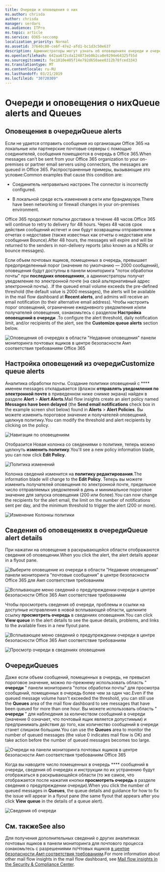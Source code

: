 ```yaml
---
title: Очереди и оповещения о них
ms.author: chrisda
author: chrisda
manager: serdars
ms.audience: ITPro
ms.topic: article
ms.service: O365-seccomp
localization_priority: Normal
ms.assetid: 37640c80-ce6f-47e2-afd1-bc1d3c50e637
description: Администраторы могут узнать об оповещениях очереди и очередях в панели мониторинга "почтовые потоки" в центре безопасности Office 365 Security _Амп_.
ms.openlocfilehash: 642aa672cda124873eb0b2ca8e9294e64325f55d
ms.sourcegitcommit: fec1010e405f14e792d650aee0312b78fced3343
ms.translationtype: MT
ms.contentlocale: ru-RU
ms.lasthandoff: 03/21/2019
ms.locfileid: "30720309"
---
```

# <a name="queue-alerts-and-queues"></a><span data-ttu-id="6190c-103">Очереди и оповещения о них</span><span class="sxs-lookup"><span data-stu-id="6190c-103">Queue alerts and Queues</span></span>

## <a name="queue-alerts"></a><span data-ttu-id="6190c-104">Оповещения в очереди</span><span class="sxs-lookup"><span data-stu-id="6190c-104">Queue alerts</span></span>

<span data-ttu-id="6190c-105">Если не удается отправить сообщения из организации Office 365 на локальные или партнерские почтовые серверы с помощью соединителей, сообщения помещаются в очередь в Office 365.</span><span class="sxs-lookup"><span data-stu-id="6190c-105">When messages can't be sent from your Office 365 organization to your on-premises or partner email servers using connectors, the messages are queued in Office 365.</span></span> <span data-ttu-id="6190c-106">Распространенные примеры, вызывающие это условие:</span><span class="sxs-lookup"><span data-stu-id="6190c-106">Common examples that cause this condition are:</span></span>

- <span data-ttu-id="6190c-107">Соединитель неправильно настроен.</span><span class="sxs-lookup"><span data-stu-id="6190c-107">The connector is incorrectly configured.</span></span>

- <span data-ttu-id="6190c-108">В локальной среде есть изменения в сети или брандмауэре.</span><span class="sxs-lookup"><span data-stu-id="6190c-108">There have been networking or firewall changes in your on-premises environment.</span></span>

<span data-ttu-id="6190c-109">Office 365 продолжит попытки доставки в течение 48 часов.</span><span class="sxs-lookup"><span data-stu-id="6190c-109">Office 365 will continue to retry to delivery for 48 hours.</span></span> <span data-ttu-id="6190c-110">Через 48 часов срок действия сообщений истечет и они будут возвращены отправителям в отчетах о недоставке (также известных как отчеты о недоставке или сообщения Bounce).</span><span class="sxs-lookup"><span data-stu-id="6190c-110">After 48 hours, the messages will expire and will be returned to the senders in non-delivery reports (also known as a NDRs or bounce messages).</span></span>

<span data-ttu-id="6190c-111">Если объем почтовых ящиков, помещенных в очередь, превышает предопределенный порог (значение по умолчанию — 2000 сообщений), оповещения будут доступны в панели мониторинга "поток обработки почты" при **последних оповещениях**, а администраторы получат уведомление по электронной почте (на свой альтернативный адрес электронной почты). .</span><span class="sxs-lookup"><span data-stu-id="6190c-111">If the queued email volume exceeds the pre-defined threshold (the default value is 2000 messages), the alerts will be available in the mail flow dashboard at **Recent alerts**, and admins will receive an email notification (to their alternative email address).</span></span> <span data-ttu-id="6190c-112">Чтобы настроить порог оповещений, ограничение ежедневного уведомления и/или получателей оповещения, ознакомьтесь с разделом **Настройка оповещений в очереди** .</span><span class="sxs-lookup"><span data-stu-id="6190c-112">To configure the alert threshold, daily notification limit, and/or recipients of the alert, see the **Customize queue alerts** section below.</span></span>

![Оповещения об очередях в области "Недавние оповещения" панели мониторинга почтовых ящиков в центре безопасности _Амп_ соответствия требованиям Office 365](media/5fc4a51c-6118-4270-960b-c6b176ef94ae.png)

## <a name="customize-queue-alerts"></a><span data-ttu-id="6190c-114">Настройка оповещений из очереди</span><span class="sxs-lookup"><span data-stu-id="6190c-114">Customize queue alerts</span></span>

<span data-ttu-id="6190c-115">Аналитика обработки почты. Создание политики оповещений с \*\*\*\* именем messages откладывается (флажок **отправлять уведомления по электронной почте** в приведенном ниже снимке экрана) найден в разделе **Alert** \> **Alert Alerts**.</span><span class="sxs-lookup"><span data-stu-id="6190c-115">Mail flow insights create an alert policy named **Messages have been delayed** (the **Send email notifications** check box in the example screen shot below) found in **Alerts** \> **Alert Policies**.</span></span> <span data-ttu-id="6190c-116">Вы можете изменить пороговое значение и получателей оповещений, щелкнув политику.</span><span class="sxs-lookup"><span data-stu-id="6190c-116">You can modify the threshold and alert recipients by clicking on the policy.</span></span>

![Навигация по оповещениям](media/efb95976-9e0b-484e-a2fd-093c5bc7a40f.png)

<span data-ttu-id="6190c-118">Отобразится Новая колонка со сведениями о политике, теперь можно щелкнуть **изменить политику**.</span><span class="sxs-lookup"><span data-stu-id="6190c-118">You'll see a new policy information blade, you can now click **Edit Policy**.</span></span>

![Политика изменений ](media/ed2aceae-3ee2-4849-a17e-87915987a7dd.png)

<span data-ttu-id="6190c-120">Колонка сведений изменится на **политику редактирования**.</span><span class="sxs-lookup"><span data-stu-id="6190c-120">The information blade will change to the **Edit Policy**.</span></span> <span data-ttu-id="6190c-121">Теперь вы можете изменить получателей оповещения по электронной почте, предельное число отправляемых уведомлений в день и минимальное пороговое значение для запуска оповещения (200 или более).</span><span class="sxs-lookup"><span data-stu-id="6190c-121">You can now change the recipients for the alert email, the limit on the number of notifications sent per day, and the minimum threshold to trigger the alert (200 or more).</span></span>

![Изменение Колонкы политики](media/c657cc74-7867-474c-b2c9-dc478449f990.png)

## <a name="queue-alert-details"></a><span data-ttu-id="6190c-123">Сведения об оповещениях в очереди</span><span class="sxs-lookup"><span data-stu-id="6190c-123">Queue alert details</span></span>

<span data-ttu-id="6190c-124">При нажатии на оповещение в раскрывающейся области отображаются сведения об оповещении.</span><span class="sxs-lookup"><span data-stu-id="6190c-124">When you click the alert, the alert details appear in a flyout pane.</span></span>

![Выберите оповещение из очереди в области "Недавние оповещения" панели мониторинга "почтовые сообщения" в центре безопасности Office 365 для _Амп_ соответствия требованиям](media/1f6b0e96-5b2c-41ef-9684-9d813b3fabe6.png)

![Всплывающее меню сведений о предупреждении очереди в центре безопасности Office 365 _Амп_ соответствие требованиям](media/105c8fff-912f-4763-8806-2740ebdecd4b.png)

<span data-ttu-id="6190c-127">Чтобы просмотреть сведения об очереди, проблемы и ссылки на доступные исправления в новой всплывающей области, щелкните ссылку **просмотреть очередь** в сведениях оповещения.</span><span class="sxs-lookup"><span data-stu-id="6190c-127">You can click **View queue** in the alert details to see the queue details, problems, and links to the available fixes in a new flyout pane.</span></span>

![Всплывающее меню сведений о предупреждении очереди в центре безопасности Office 365 _Амп_ соответствие требованиям](media/8ff60955-55ef-4f32-a966-85e02cb608d1.png)

![Просмотр очереди в сведениях оповещения](media/4eb088fe-5dd9-4bf4-b959-c1bb2545c515.png)

## <a name="queues"></a><span data-ttu-id="6190c-130">Очереди</span><span class="sxs-lookup"><span data-stu-id="6190c-130">Queues</span></span>

<span data-ttu-id="6190c-131">Даже если объем сообщений, помещенных в очередь, не превысил пороговое значение, можно по-прежнему использовать область " **очереди** " панели мониторинга "поток обработки почты" для просмотра сообщений, помещенных в очередь более чем за один час.</span><span class="sxs-lookup"><span data-stu-id="6190c-131">Even if the queued message volume hasn't exceeded the threshold, you can still use the **Queues** area of the mail flow dashboard to see messages that have been queued for more than one hour.</span></span> <span data-ttu-id="6190c-132">Вы можете использовать область " **очереди** " для наблюдения за количеством сообщений в очереди (значение 0 означает, что почтовый ящик является допустимым) и предпринимать действия до того, как количество сообщений в очереди станет слишком большим.</span><span class="sxs-lookup"><span data-stu-id="6190c-132">You can use the **Queues** area to monitor the number of queued messages (the value 0 indicates mail flow is OK) and take action before the number of queued messages becomes too large.</span></span>

![Очереди на панели мониторинга почтовых ящиков в центре безопасности _Амп_ соответствия требованиям Office 365](media/0ef6e2ef-dd22-4363-9d4a-b20a00babc9f.png)

<span data-ttu-id="6190c-134">Когда вы наводите число помещенных в очередь \*\*\*\* сообщений в очереди, сведения об очередях и инструкции по их устранению будут отображаться в раскрывающейся области (то же самое, что отображается после нажатия кнопки **просмотреть очередь** в разделе сведения о предупреждении очереди).</span><span class="sxs-lookup"><span data-stu-id="6190c-134">When you click the number of queued messages in **Queues**, the queue details and guidance for how to fix the issue will appear in a flyout pane (the same flyout that appears after you click **View queue** in the details of a queue alert).</span></span>

![Сведения об очереди](media/4eb088fe-5dd9-4bf4-b959-c1bb2545c515.png)

## <a name="see-also"></a><span data-ttu-id="6190c-136">См. также</span><span class="sxs-lookup"><span data-stu-id="6190c-136">See also</span></span>

<span data-ttu-id="6190c-137">Для получения дополнительных сведений о других аналитиках почтовых ящиков в панели мониторинга для почтового процесса ознакомьтесь с разрешениями поЧтовых ящиков [в центре безопасности _Амп_ соответствия требованиям](mail-flow-insights.md).</span><span class="sxs-lookup"><span data-stu-id="6190c-137">For more information about other mail flow insights in the mail flow dashboard, see [Mail flow insights in the Security & Compliance Center](mail-flow-insights.md).</span></span>
